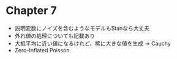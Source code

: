 # Chapter 7

* 説明変数にノイズを含むようなモデルもStanなら大丈夫
* 外れ値の処理についても記載あり
* 大抵平均に近い値になるけれど、稀に大きな値を生成 -> Cauchy
* Zero-Inflated Poisson 

